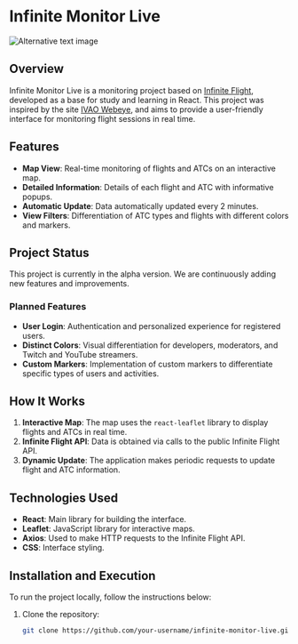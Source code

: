 # Infinite Monitor Live
![Alternative text image](https://i.ibb.co/m8ryvzs/Captura-de-tela-2024-07-19-111957.png)

## Overview

Infinite Monitor Live is a monitoring project based on [Infinite Flight](https://infiniteflight.com/), developed as a base for study and learning in React. This project was inspired by the site [IVAO Webeye](https://webeye.ivao.aero/), and aims to provide a user-friendly interface for monitoring flight sessions in real time.

## Features

- **Map View**: Real-time monitoring of flights and ATCs on an interactive map.
- **Detailed Information**: Details of each flight and ATC with informative popups.
- **Automatic Update**: Data automatically updated every 2 minutes.
- **View Filters**: Differentiation of ATC types and flights with different colors and markers.

## Project Status

This project is currently in the alpha version. We are continuously adding new features and improvements.

### Planned Features

- **User Login**: Authentication and personalized experience for registered users.
- **Distinct Colors**: Visual differentiation for developers, moderators, and Twitch and YouTube streamers.
- **Custom Markers**: Implementation of custom markers to differentiate specific types of users and activities.

## How It Works

1. **Interactive Map**: The map uses the `react-leaflet` library to display flights and ATCs in real time.
2. **Infinite Flight API**: Data is obtained via calls to the public Infinite Flight API.
3. **Dynamic Update**: The application makes periodic requests to update flight and ATC information.

## Technologies Used

- **React**: Main library for building the interface.
- **Leaflet**: JavaScript library for interactive maps.
- **Axios**: Used to make HTTP requests to the Infinite Flight API.
- **CSS**: Interface styling.

## Installation and Execution

To run the project locally, follow the instructions below:

1. Clone the repository:
   ```bash
   git clone https://github.com/your-username/infinite-monitor-live.git
   ```
